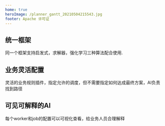 ```yaml
---
home: true
heroImage: /planner_gantt_20210504215543.jpg
footer: Apache 许可证
---
```



<div class="features">
  <div class="feature">
    <h2>统一框架</h2>
    <p>同一个框架支持启发式，求解器，强化学习三种算法配合使用.</p>
  </div>
  <div class="feature">
    <h2>业务灵活配置</h2>
    <p>灵活的业务规则插件，指定允许的调度，但不需要指定如何达成最终方案，AI负责找到路径</p>
  </div>
  <div class="feature">
    <h2>可见可解释的AI</h2>
    <p>每个worker和job的配置可以可视化查看，给业务人员合理解释</p>
  </div>
</div>
